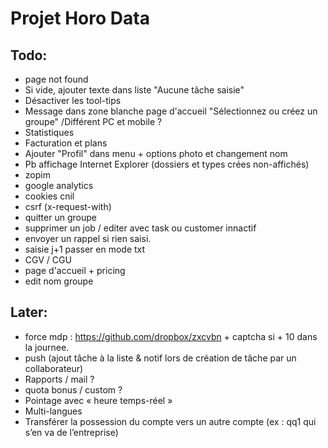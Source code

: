 # Projet Horo Data


## Todo:
* page not found
* Si vide, ajouter texte dans liste "Aucune tâche saisie"
* Désactiver les tool-tips
* Message dans zone blanche page d'accueil "Sélectionnez ou créez un groupe" /Différent PC et mobile ?
* Statistiques
* Facturation et plans
* Ajouter "Profil" dans menu + options photo et changement nom
* Pb affichage Internet Explorer (dossiers et types crées non-affichés)
* zopim
* google analytics
* cookies cnil
* csrf (x-request-with)
* quitter un groupe
* supprimer un job / editer avec task ou customer innactif
* envoyer un rappel si rien saisi.
* saisie j+1 passer en mode txt
* CGV / CGU
* page d'accueil + pricing
* edit nom groupe

## Later:
* force mdp : https://github.com/dropbox/zxcvbn + captcha si + 10 dans la journee.
* push (ajout tâche à la liste & notif lors de création de tâche par un collaborateur)
* Rapports / mail ?
* quota bonus / custom ?
* Pointage avec « heure temps-réel »
* Multi-langues
* Transférer la possession du compte vers un autre compte (ex : qq1 qui s’en va de l’entreprise)
